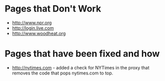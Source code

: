 # Pages that Don't Work #

  * http://www.npr.org
  * http://login.live.com
  * http://www.woodheat.org

# Pages that have been fixed and how #

  * http://nytimes.com - added a check for NYTimes in the proxy that removes the code that pops nytimes.com to top.